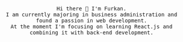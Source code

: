 <p align="center">
  <br><br>
  <samp>  
    <br>Hi there 👋 I'm Furkan.
    <br>I am currently majoring in business administration and found a passion in web development. 
    <br>At the moment I'm focusing on learning React.js and combining it with back-end development.
</samp>
 <br><br><br>
</p>
